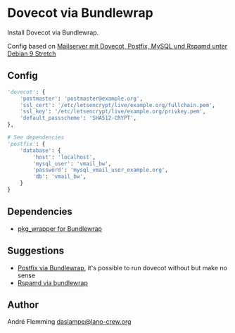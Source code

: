 # Dovecot via Bundlewrap
Install Dovecot via Bundlewrap.


Config based on [Mailserver mit Dovecot, Postfix, MySQL und Rspamd unter Debian 9 Stretch](https://thomas-leister.de/mailserver-debian-stretch/)


## Config
```python
'dovecot': {
    'postmaster': 'postmaster@example.org',
    'ssl_cert': '/etc/letsencrypt/live/example.org/fullchain.pem',
    'ssl_key': '/etc/letsencrypt/live/example.org/privkey.pem',
    'default_passscheme': 'SHA512-CRYPT',
},

# See dependencies
'postfix': {
    'database': {
        'host': 'localhost',
        'mysql_user': 'vmail_bw',
        'password': 'mysql_vmail_user_example.org',
        'db': 'vmail_bw',
    }
}
```

## Dependencies
- [pkg_wrapper for Bundlewrap](https://github.com/DasLampe/bw.item.pkg_wrapper)

## Suggestions
- [Postfix via Bundlewrap](https://github.com/DasLampe/bw.bundle.postfix), it's possible to run dovecot without but make no sense
- [Rspamd via bundlewrap](https://github.com/DasLampe/bw.bundle.rspamd)

## Author
André Flemming <daslampe@lano-crew.org>
